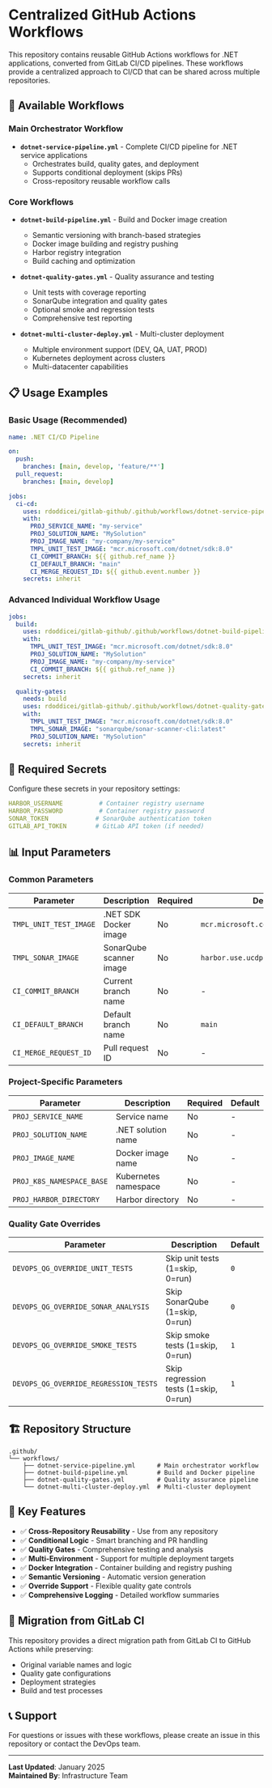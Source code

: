# Centralized GitHub Actions Workflows

This repository contains reusable GitHub Actions workflows for .NET applications, converted from GitLab CI/CD pipelines. These workflows provide a centralized approach to CI/CD that can be shared across multiple repositories.

## 🚀 Available Workflows

### Main Orchestrator Workflow
- **`dotnet-service-pipeline.yml`** - Complete CI/CD pipeline for .NET service applications
  - Orchestrates build, quality gates, and deployment
  - Supports conditional deployment (skips PRs)
  - Cross-repository reusable workflow calls

### Core Workflows
- **`dotnet-build-pipeline.yml`** - Build and Docker image creation
  - Semantic versioning with branch-based strategies
  - Docker image building and registry pushing
  - Harbor registry integration
  - Build caching and optimization

- **`dotnet-quality-gates.yml`** - Quality assurance and testing
  - Unit tests with coverage reporting
  - SonarQube integration and quality gates
  - Optional smoke and regression tests
  - Comprehensive test reporting

- **`dotnet-multi-cluster-deploy.yml`** - Multi-cluster deployment
  - Multiple environment support (DEV, QA, UAT, PROD)
  - Kubernetes deployment across clusters
  - Multi-datacenter capabilities

## 📋 Usage Examples

### Basic Usage (Recommended)
```yaml
name: .NET CI/CD Pipeline

on:
  push:
    branches: [main, develop, 'feature/**']
  pull_request:
    branches: [main, develop]

jobs:
  ci-cd:
    uses: rdoddicei/gitlab-github/.github/workflows/dotnet-service-pipeline.yml@main
    with:
      PROJ_SERVICE_NAME: "my-service"
      PROJ_SOLUTION_NAME: "MySolution"
      PROJ_IMAGE_NAME: "my-company/my-service"
      TMPL_UNIT_TEST_IMAGE: "mcr.microsoft.com/dotnet/sdk:8.0"
      CI_COMMIT_BRANCH: ${{ github.ref_name }}
      CI_DEFAULT_BRANCH: "main"
      CI_MERGE_REQUEST_ID: ${{ github.event.number }}
    secrets: inherit
```

### Advanced Individual Workflow Usage
```yaml
jobs:
  build:
    uses: rdoddicei/gitlab-github/.github/workflows/dotnet-build-pipeline.yml@main
    with:
      TMPL_UNIT_TEST_IMAGE: "mcr.microsoft.com/dotnet/sdk:8.0"
      PROJ_SOLUTION_NAME: "MySolution"
      PROJ_IMAGE_NAME: "my-company/my-service"
      CI_COMMIT_BRANCH: ${{ github.ref_name }}
    secrets: inherit

  quality-gates:
    needs: build
    uses: rdoddicei/gitlab-github/.github/workflows/dotnet-quality-gates.yml@main
    with:
      TMPL_UNIT_TEST_IMAGE: "mcr.microsoft.com/dotnet/sdk:8.0"
      TMPL_SONAR_IMAGE: "sonarqube/sonar-scanner-cli:latest"
      PROJ_SOLUTION_NAME: "MySolution"
    secrets: inherit
```

## 🔧 Required Secrets

Configure these secrets in your repository settings:

```yaml
HARBOR_USERNAME          # Container registry username
HARBOR_PASSWORD          # Container registry password
SONAR_TOKEN             # SonarQube authentication token
GITLAB_API_TOKEN        # GitLab API token (if needed)
```

## 📊 Input Parameters

### Common Parameters
| Parameter | Description | Required | Default |
|-----------|-------------|----------|----------|
| `TMPL_UNIT_TEST_IMAGE` | .NET SDK Docker image | No | `mcr.microsoft.com/dotnet/sdk:8.0` |
| `TMPL_SONAR_IMAGE` | SonarQube scanner image | No | `harbor.use.ucdp.net/...` |
| `CI_COMMIT_BRANCH` | Current branch name | No | - |
| `CI_DEFAULT_BRANCH` | Default branch name | No | `main` |
| `CI_MERGE_REQUEST_ID` | Pull request ID | No | - |

### Project-Specific Parameters
| Parameter | Description | Required | Default |
|-----------|-------------|----------|----------|
| `PROJ_SERVICE_NAME` | Service name | No | - |
| `PROJ_SOLUTION_NAME` | .NET solution name | No | - |
| `PROJ_IMAGE_NAME` | Docker image name | No | - |
| `PROJ_K8S_NAMESPACE_BASE` | Kubernetes namespace | No | - |
| `PROJ_HARBOR_DIRECTORY` | Harbor directory | No | - |

### Quality Gate Overrides
| Parameter | Description | Default |
|-----------|-------------|----------|
| `DEVOPS_QG_OVERRIDE_UNIT_TESTS` | Skip unit tests (1=skip, 0=run) | `0` |
| `DEVOPS_QG_OVERRIDE_SONAR_ANALYSIS` | Skip SonarQube (1=skip, 0=run) | `0` |
| `DEVOPS_QG_OVERRIDE_SMOKE_TESTS` | Skip smoke tests (1=skip, 0=run) | `1` |
| `DEVOPS_QG_OVERRIDE_REGRESSION_TESTS` | Skip regression tests (1=skip, 0=run) | `1` |

## 🏗️ Repository Structure

```
.github/
└── workflows/
    ├── dotnet-service-pipeline.yml      # Main orchestrator workflow
    ├── dotnet-build-pipeline.yml        # Build and Docker pipeline
    ├── dotnet-quality-gates.yml         # Quality assurance pipeline
    └── dotnet-multi-cluster-deploy.yml  # Multi-cluster deployment
```

## 🎯 Key Features

- ✅ **Cross-Repository Reusability** - Use from any repository
- ✅ **Conditional Logic** - Smart branching and PR handling
- ✅ **Quality Gates** - Comprehensive testing and analysis
- ✅ **Multi-Environment** - Support for multiple deployment targets
- ✅ **Docker Integration** - Container building and registry pushing
- ✅ **Semantic Versioning** - Automatic version generation
- ✅ **Override Support** - Flexible quality gate controls
- ✅ **Comprehensive Logging** - Detailed workflow summaries

## 🔄 Migration from GitLab CI

This repository provides a direct migration path from GitLab CI to GitHub Actions while preserving:
- Original variable names and logic
- Quality gate configurations
- Deployment strategies
- Build and test processes

## 📞 Support

For questions or issues with these workflows, please create an issue in this repository or contact the DevOps team.

---

**Last Updated**: January 2025  
**Maintained By**: Infrastructure Team
